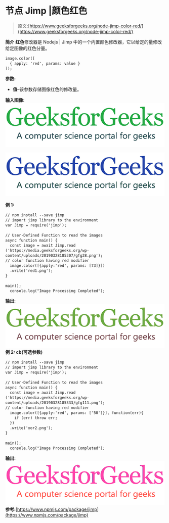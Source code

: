 # 节点 Jimp |颜色红色

> 原文:[https://www.geeksforgeeks.org/node-jimp-color-red/](https://www.geeksforgeeks.org/node-jimp-color-red/)

**简介**
**红色**修改器是 Nodejs | Jimp 中的一个内置颜色修改器，它以给定的量修改给定图像的红色分量。

```
image.color([
  { apply: 'red', params: value }
]);

```

**参数:**

*   **值**–该参数存储图像红色的修改量。

**输入图像:**
![](img/11d75a22300d1eaf21322ef1a88a13d0.png)

![](img/290a52d70280cfd5211f5083f062f10e.png)

**例 1:**

```
// npm install --save jimp
// import jimp library to the environment
var Jimp = require('jimp');

// User-Defined Function to read the images
async function main() {
  const image = await Jimp.read
('https://media.geeksforgeeks.org/wp-content/uploads/20190328185307/gfg28.png');
// color function having red modifier
  image.color([{apply:'red', params: [73]}])
  .write('red1.png');
} 

main();
  console.log("Image Processing Completed");
```

**输出:**
![](img/f382c246de68a8adbb4e81e105434a49.png)
**例 2: cb(可选参数)**

```
// npm install --save jimp
// import jimp library to the environment
var Jimp = require('jimp');

// User-Defined Function to read the images
async function main() {
  const image = await Jimp.read
('https://media.geeksforgeeks.org/wp-content/uploads/20190328185333/gfg111.png');
// color function having red modifier
  image.color([{apply:'red', params: ['50']}], function(err){
    if (err) throw err;
  })
  .write('xor2.png');
}

main();
  console.log("Image Processing Completed");
```

**输出:**
![](img/1c90a64a16614bdf83aa23449f36ca7f.png)
**参考:**[https://www.npmjs.com/package/jimp](https://www.npmjs.com/package/jimp)